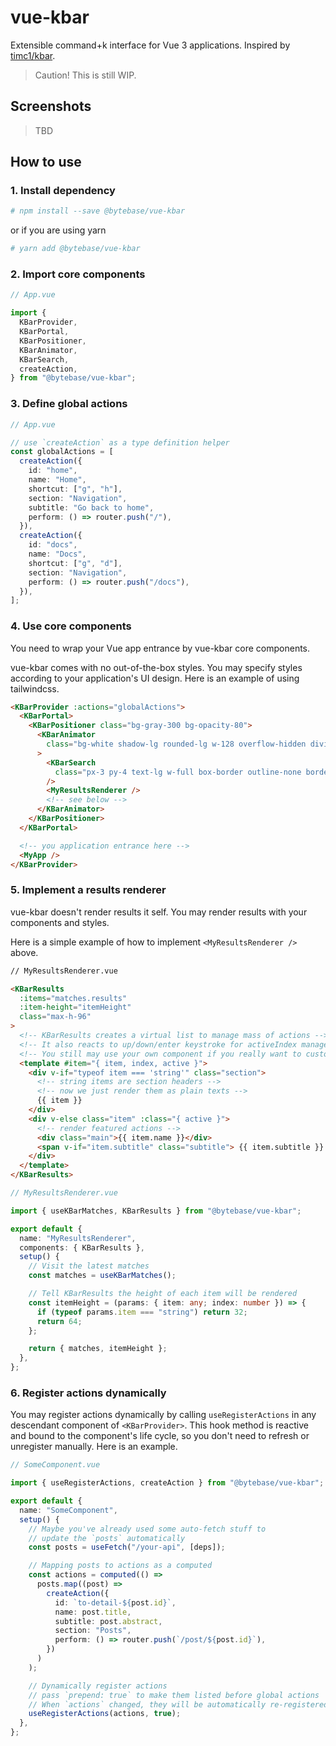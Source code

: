 # vue-kbar

Extensible command+k interface for Vue 3 applications. Inspired by [timc1/kbar](https://github.com/timc1/kbar).

> Caution! This is still WIP.

## Screenshots

> TBD

## How to use

### 1. Install dependency

```bash
# npm install --save @bytebase/vue-kbar
```

or if you are using yarn

```bash
# yarn add @bytebase/vue-kbar
```

### 2. Import core components

```typescript
// App.vue

import {
  KBarProvider,
  KBarPortal,
  KBarPositioner,
  KBarAnimator,
  KBarSearch,
  createAction,
} from "@bytebase/vue-kbar";
```

### 3. Define global actions

```typescript
// App.vue

// use `createAction` as a type definition helper
const globalActions = [
  createAction({
    id: "home",
    name: "Home",
    shortcut: ["g", "h"],
    section: "Navigation",
    subtitle: "Go back to home",
    perform: () => router.push("/"),
  }),
  createAction({
    id: "docs",
    name: "Docs",
    shortcut: ["g", "d"],
    section: "Navigation",
    perform: () => router.push("/docs"),
  }),
];
```

### 4. Use core components

You need to wrap your Vue app entrance by vue-kbar core components.

vue-kbar comes with no out-of-the-box styles. You may specify styles according to your application's UI design. Here is an example of using tailwindcss.

```html
<KBarProvider :actions="globalActions">
  <KBarPortal>
    <KBarPositioner class="bg-gray-300 bg-opacity-80">
      <KBarAnimator
        class="bg-white shadow-lg rounded-lg w-128 overflow-hidden divide-y"
      >
        <KBarSearch
          class="px-3 py-4 text-lg w-full box-border outline-none border-none"
        />
        <MyResultsRenderer />
        <!-- see below -->
      </KBarAnimator>
    </KBarPositioner>
  </KBarPortal>

  <!-- you application entrance here -->
  <MyApp />
</KBarProvider>
```

### 5. Implement a results renderer

vue-kbar doesn't render results it self. You may render results with your components and styles.

Here is a simple example of how to implement `<MyResultsRenderer />` above.

```html
// MyResultsRenderer.vue

<KBarResults
  :items="matches.results"
  :item-height="itemHeight"
  class="max-h-96"
>
  <!-- KBarResults creates a virtual list to manage mass of actions -->
  <!-- It also reacts to up/down/enter keystroke for activeIndex management -->
  <!-- You still may use your own component if you really want to customize the result list -->
  <template #item="{ item, index, active }">
    <div v-if="typeof item === 'string'" class="section">
      <!-- string items are section headers -->
      <!-- now we just render them as plain texts -->
      {{ item }}
    </div>
    <div v-else class="item" :class="{ active }">
      <!-- render featured actions -->
      <div class="main">{{ item.name }}</div>
      <span v-if="item.subtitle" class="subtitle"> {{ item.subtitle }} </span>
    </div>
  </template>
</KBarResults>
```

```typescript
// MyResultsRenderer.vue

import { useKBarMatches, KBarResults } from "@bytebase/vue-kbar";

export default {
  name: "MyResultsRenderer",
  components: { KBarResults },
  setup() {
    // Visit the latest matches
    const matches = useKBarMatches();

    // Tell KBarResults the height of each item will be rendered
    const itemHeight = (params: { item: any; index: number }) => {
      if (typeof params.item === "string") return 32;
      return 64;
    };

    return { matches, itemHeight };
  },
};
```

### 6. Register actions dynamically

You may register actions dynamically by calling `useRegisterActions` in any descendant component of `<KBarProvider>`. This hook method is reactive and bound to the component's life cycle, so you don't need to refresh or unregister manually. Here is an example.

```typescript
// SomeComponent.vue

import { useRegisterActions, createAction } from "@bytebase/vue-kbar";

export default {
  name: "SomeComponent",
  setup() {
    // Maybe you've already used some auto-fetch stuff to
    // update the `posts` automatically
    const posts = useFetch("/your-api", [deps]);

    // Mapping posts to actions as a computed
    const actions = computed(() =>
      posts.map((post) =>
        createAction({
          id: `to-detail-${post.id}`,
          name: post.title,
          subtitle: post.abstract,
          section: "Posts",
          perform: () => router.push(`/post/${post.id}`),
        })
      )
    );

    // Dynamically register actions
    // pass `prepend: true` to make them listed before global actions
    // When `actions` changed, they will be automatically re-registered
    useRegisterActions(actions, true);
  },
};
```
